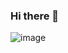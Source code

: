 ### Hi there 👋

![image](https://media.giphy.com/media/hpF9R9M1PHN5e5liSx/giphy.gif)

<!--
**parkerhutchinson/parkerhutchinson** is a ✨ _special_ ✨ repository because its `README.md` (this file) appears on your GitHub profile.

Here are some ideas to get you started:


-->
